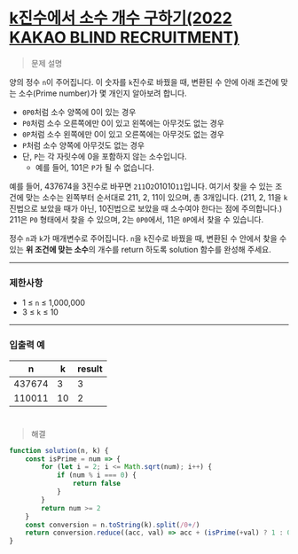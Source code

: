 # [k진수에서 소수 개수 구하기(2022 KAKAO BLIND RECRUITMENT)](https://school.programmers.co.kr/learn/courses/30/lessons/92335)

> 문제 설명

양의 정수 `n`이 주어집니다. 이 숫자를 `k`진수로 바꿨을 때, 변환된 수 안에 아래 조건에 맞는 소수(Prime number)가 몇 개인지 알아보려 합니다.

- `0P0`처럼 소수 양쪽에 0이 있는 경우
- `P0`처럼 소수 오른쪽에만 0이 있고 왼쪽에는 아무것도 없는 경우
- `0P`처럼 소수 왼쪽에만 0이 있고 오른쪽에는 아무것도 없는 경우
- `P`처럼 소수 양쪽에 아무것도 없는 경우
- 단, `P`는 각 자릿수에 0을 포함하지 않는 소수입니다.
    - 예를 들어, 101은 `P`가 될 수 없습니다.

예를 들어, 437674을 3진수로 바꾸면 `211`0`2`01010`11`입니다. 여기서 찾을 수 있는 조건에 맞는 소수는 왼쪽부터 순서대로 211, 2, 11이 있으며, 총 3개입니다. (211, 2, 11을 `k`진법으로 보았을 때가 아닌, 10진법으로 보았을 때 소수여야 한다는 점에 주의합니다.) 211은 `P0` 형태에서 찾을 수 있으며, 2는 `0P0`에서, 11은 `0P`에서 찾을 수 있습니다.

정수 `n`과 `k`가 매개변수로 주어집니다. `n`을 `k`진수로 바꿨을 때, 변환된 수 안에서 찾을 수 있는 **위 조건에 맞는 소수**의 개수를 return 하도록 solution 함수를 완성해 주세요.

---

### 제한사항

- 1 ≤ `n` ≤ 1,000,000
- 3 ≤ `k` ≤ 10

---

### 입출력 예

| n | k | result |
| --- | --- | --- |
| 437674 | 3 | 3 |
| 110011 | 10 | 2 |

#

> 해결

```jsx
function solution(n, k) {
    const isPrime = num => {
        for (let i = 2; i <= Math.sqrt(num); i++) {
            if (num % i === 0) {
                return false
            }
        }
        return num >= 2
    }
    const conversion = n.toString(k).split(/0+/)
    return conversion.reduce((acc, val) => acc + (isPrime(+val) ? 1 : 0), 0)
}
```
